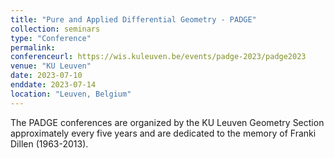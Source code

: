 ```yaml
---
title: "Pure and Applied Differential Geometry - PADGE"
collection: seminars
type: "Conference"
permalink: 
conferenceurl: https://wis.kuleuven.be/events/padge-2023/padge2023
venue: "KU Leuven"
date: 2023-07-10
enddate: 2023-07-14
location: "Leuven, Belgium"
---
```


The PADGE conferences are organized by the KU Leuven Geometry Section approximately every five years and are dedicated to the memory of Franki Dillen (1963-2013).
